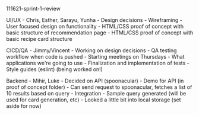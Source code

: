 111621-sprint-1-review

UI/UX - Chris, Esther, Sarayu, Yunha
	- Design decisions
	- Wireframing
	- User focused design on functionality
	- HTML/CSS proof of concept with basic structure of recommendation page
	- HTML/CSS proof of concept with basic recipe card structure

CICD/QA - Jimmy/Vincent
	- Working on design decisions
		- QA testing workflow when code is pushed
	- Starting meetings on Thursdays
		- What applications we're going to use
		- Finalization and implementation of tests
	- Style guides (eslint) (being worked on!)
	
Backend - Mihir, Luke
	- Decided on API (spoonacular)
	- Demo for API (in proof of concept folder)
		- Can send request to spoonacular, fetches a list of 10 results based on query
	- Integration
		- Sample query generated (will be used for card generation, etc)
	- Looked a little bit into local storage (set aside for now)
	
